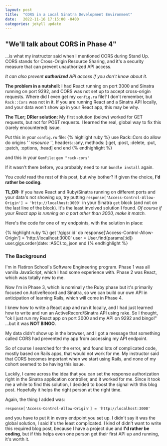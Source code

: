```yaml
---
layout: post
title:  "CORS in a Local Sinatra Development Environment"
date:   2022-11-16 17:15:00 -0400
categories: jekyll update
---
```


## "We'll talk about CORS in Phase 4"

...is what my instructor said when I mentioned CORS during Stand Up. CORS stands for Cross-Origin Resource Sharing, and it's a security measure that can prevent unauthorized API access.

*It can also prevent **authorized** API access if you don't know about it.*

**The problem in a nutshell:** I had React running on port 3000 and Sinatra running on port 9292, and CORS was not set up to accept cross-origin requests. Where did I even get my `config.ru` file? I don't remember, but `Rack::Cors` was not in it. If you are running React and a Sinatra API locally, and your data won't show up in your React app, this may be why.

**The TLer; DRier solution:** My first solution (below) worked for GET requests, but not for POST requests. I learned the real, global way to fix this (rarely encountered) issue.

Put this in your `config.ru` file:
{% highlight ruby %}
use Rack::Cors do
    allow do
        origins '*'
        resource '*', headers: :any, methods: [:get, :post, :delete, :put, :patch, :options, :head]
    end
end
{% endhighlight %}

and this in your `Gemfile`:
`gem "rack-cors"`

If it wasn't there before, you probably need to run `bundle install` again.

You *could* read the rest of this post, but why bother? If given the choice, **I'd rather be coding**.



**TL;DR:** If you have React and Ruby/Sinatra running on different ports and your data's not showing up, try putting
`response['Access-Control-Allow-Origin'] = 'http://localhost:3000'`
in your Sinatra `get` block (and not on the last line of the block). It's the least involved solution I found. *Of course if your React app is running on a port other than 3000, make it match.*

Here's the code for one of my endpoints, with the solution in place:

{% highlight ruby %}
    get '/gigs/:id' do
        response['Access-Control-Allow-Origin'] = 'http://localhost:3000'
        user = User.find(params[:id])
        user.gigs.order(date: :ASC).to_json
    end
{% endhighlight %}
### The Background

I'm in Flatiron School's Software Engineering program. Phase 1 was all
vanilla JavaScript, which I had some experience with. Phase 2 was React, which was totally new to me.

Now I'm in Phase 3, which is nominally the Ruby phase but it's primarily
focused on ActiveRecord and Sinatra, so we can build our own API in anticipation of learning Rails, which will come in Phase 4.

I knew how to write a React app and run it locally, and I had just learned how to write and run an ActiveRecord/Sinatra API using rake. So I thought, "ok I just run my React app on port 3000 and my API on 9292 and bingo!"  ...but it was **NOT BINGO**.

My data didn't show up in the browser, and I got a message that something called CORS had prevented my app from accessing my API endpoint.

So of course I searched for the error, and found lots of complicated code, mostly based on Rails apps, that would not work for me. My instructor said that CORS becomes important when we start using Rails, and none of my cohort seemed to be having this issue.

Luckily, I came across the idea that you can set the response authorization right in the Sinatra application controller, and it worked for me. Since it took me a while to find this solution, I decided to boost the signal with this blog post. Hopefully it helps the right person at the right time.

Again, the thing I added was:

`response['Access-Control-Allow-Origin'] = 'http://localhost:3000'`

and you have to put it in every endpoint you set up. I didn't say it was
the global solution, I said it's the least complicated.  I kind of didn't want to write this required blog post, because I have a project due and **I'd rather be coding**, but if this helps even one person get their first API up and running, it's worth it.